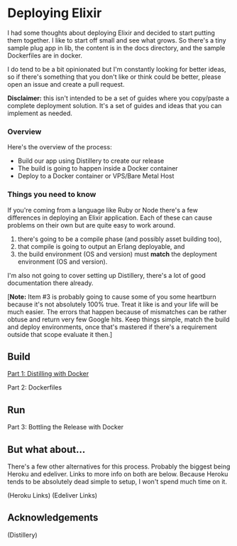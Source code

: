 # Deploying Elixir

I had some thoughts about deploying Elixir and decided to start putting them together. I like to start off small and see what grows. So there's a tiny sample plug app in lib, the content is in the docs directory, and the sample Dockerfiles are in docker. 

I do tend to be a bit opinionated but I'm constantly looking for better ideas, so if there's something that you don't like or think could be better, please open an issue and create a pull request.

**Disclaimer:** this isn't intended to be a set of guides where you copy/paste a complete deployment solution. It's a set of guides and ideas that you can implement as needed.

### Overview

Here's the overview of the process:

- Build our app using Distillery to create our release
- The build is going to happen inside a Docker container
- Deploy to a Docker container or VPS/Bare Metal Host

### Things you need to know

If you're coming from a language like Ruby or Node there's a few differences in deploying an Elixir application. Each of these can cause problems on their own but are quite easy to work around.

1. there's going to be a compile phase (and possibly asset building too),
2. that compile is going to output an Erlang deployable, and
3. the build environment (OS and version) must **match** the deployment environment (OS and version). 

I'm also not going to cover setting up Distillery, there's a lot of good documentation there already.

[**Note:** Item #3 is probably going to cause some of you some heartburn because it's not absolutely 100% true. Treat it like is and your life will be much easier. The errors that happen because of mismatches can be rather obtuse and return very few Google hits. Keep things simple, match the build and deploy environments, once that's mastered if there's a requirement outside that scope evaluate it then.]

## Build
[Part 1: Distilling with Docker](./docs/distill_with_docker.md)

Part 2: Dockerfiles

## Run
Part 3: Bottling the Release with Docker

## But what about...

There's a few other alternatives for this process. Probably the biggest being Heroku and edeliver. Links to more info on both are below. Because Heroku tends to be absolutely dead simple to setup, I won't spend much time on it.

(Heroku Links)
(Edeliver Links)

## Acknowledgements
(Distillery)
